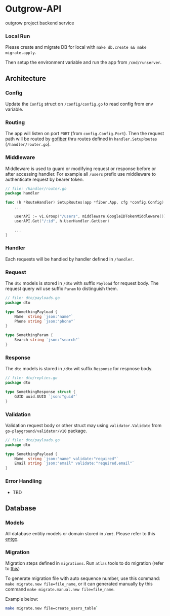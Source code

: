 # Outgrow-API
outgrow project backend service

<!-- ### Pre-Commit

Please install `pre-commit` to conform code standard. -->

### Local Run

Please create and migrate DB for local with `make db.create && make migrate.apply`.

Then setup the environment variable and run the app from `/cmd/runserver`.

## Architecture

### Config

Update the `Config` struct on `/config/config.go` to read config from env variable.

### Routing

The app will listen on port `PORT` (from `config.Config.Port`). Then
the request path will be routed by [gofiber](https://github.com/gofiber/fiber) thru routes defined in
`handler.SetupRoutes` (`/handler/router.go`).

### Middleware

Middleware is used to guard or modifying request or response before or after
accessing handler. For example all `/users` prefix use middleware to authenticate
request by bearer token.

```go
// file: /handler/router.go
package handler

func (h *RouteHandler) SetupRoutes(app *fiber.App, cfg *config.Config) {
	...

	userAPI := v1.Group("/users", middleware.GoogleIDTokenMiddleware())
	userAPI.Get("/:id", h.UserHandler.GetUser)

	...
}
```

### Handler

Each requests will be handled by handler defined in `/handler`. 

### Request

The `dto` models is stored in `/dto` with suffix `Payload` for request body.
The request query wil use suffix `Param` to distinguish them.

```go
// file: dto/payloads.go
package dto

type SomethingPayload {
	Name  string `json:"name"`
	Phone string `json:"phone"`
}

type SomethingParam {
	Search string `json:"search"`
}
```

### Response

The `dto` models is stored in `/dto` wit suffix `Response` for respnose body.

```go
// file: dto/replies.go
package dto

type SomethingResponse struct {
	GUID uuid.UUID `json:"guid"`
}
```

### Validation

Validation request body or other struct may using `validator.Validate` from
`go-playground/validator/v10` package.

```go
// file: dto/payloads.go
package dto

type SomethingPayload {
	Name  string `json:"name" validate:"required"`
	Email string `json:"email" validate:"required,email"`
}
```

### Error Handling

- TBD

## Database

### Models

All database entitiy models or domain stored in `/ent`. Please refer to this [entgo](https://entgo.io/).

### Migration

Migration steps defined in `migrations`. Run `atlas` tools to do migration (refer to [this](https://atlasgo.io/))

To generate migration file with auto sequence number, use this command: `make migrate.new file=file_name`, or it can generated manually by this command `make migrate.manual.new file=file_name`.

Example below:

```bash
make migrate.new file=create_users_table`
```
